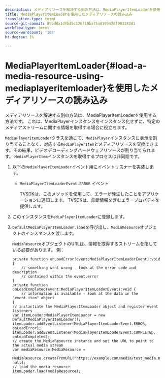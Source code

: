 ```yaml
---
description: メディアリソースを解決する別の方法は、MediaPlayerItemLoaderを使用する方法です。 これは、MediaPlayerインスタンスをインスタンス化せずに、特定のメディアストリームに関する情報を取得する場合に役立ちます。
title: MediaPlayerItemLoaderを使用したメディアリソースの読み込み
translation-type: tm+mt
source-git-commit: 89bdda1d4bd5c126f19ba75a819942df901183d1
workflow-type: tm+mt
source-wordcount: '168'
ht-degree: 1%

---
```



# MediaPlayerItemLoader{#load-a-media-resource-using-mediaplayeritemloader}を使用したメディアリソースの読み込み

メディアリソースを解決する別の方法は、MediaPlayerItemLoaderを使用する方法です。 これは、MediaPlayerインスタンスをインスタンス化せずに、特定のメディアストリームに関する情報を取得する場合に役立ちます。

`MediaPlayerItemLoader`クラスを通じて、`MediaPlayer`インスタンスに表示を割り当てることなく、対応する`MediaPlayerItem`とメディアリソースを交換できます。その結果、ビデオデコーディングハードウェアリソースが割り当てられます。 `MediaPlayerItem`インスタンスを取得するプロセスは非同期です。

1. 以下の`MediaPlayerItemLoader`イベント用にイベントリスナーを実装します。

   * `MediaPlayerItemLoaderEvent.ERROR` イベント

      TVSDKは、このメソッドを使用して、エラーが発生したことをアプリケーションに通知します。 TVSDKは、診断情報を含むエラープロパティを提供します。

1. このインスタンスを`MediaPlayerItemLoader`に登録します。
1. `DefaultMediaPlayerItemLoader.load`を呼び出し、`MediaResource`オブジェクトのインスタンスを渡します。

   `MediaResource`オブジェクトのURLは、情報を取得するストリームを指している必要があります。 例：

   ```
   private function onLoadError(event:MediaPlayerItemLoaderEvent):void { 
       // something went wrong - look at the error code and description 
       // contained within the event.error 
   } 
   private function onLoadCompleted(event:MediaPlayerItemLoaderEvent):void { 
       // information is available - look at the data in the "event.item" object 
   } 
   // instantiate the MediaPlayerItemLoader object and register event listeners 
   var itemLoader:MediaPlayerItemLoader = new DefaultMediaPlayerItemLoader(); 
   itemLoader.addEventListener(MediaPlayerItemLoaderEvent.ERROR, onLoadError); 
   itemLoader.addEventListener(MediaPlayerItemLoaderEvent.COMPLETED, onLoadCompleted); 
   // create the MediaResource instance and set the URL to point to the actual media stream 
   var mediaResource:MediaResource = 
     MediaResource.createFromURL("https://example.com/media/test_media.m3u8", null); 
   // load the media resource 
   itemLoader.load(mediaResource); 
   ```

